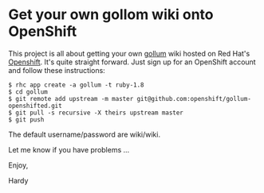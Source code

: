 # Get your own gollom wiki onto OpenShift

This project is all about getting your own [gollum](https://github.com/github/gollum) wiki hosted on
Red Hat's [Openshift](https://openshift.redhat.com/app/). It's quite straight forward. Just sign up
for an OpenShift account and follow these instructions:

    $ rhc app create -a gollum -t ruby-1.8 
    $ cd gollum
    $ git remote add upstream -m master git@github.com:openshift/gollum-openshifted.git
    $ git pull -s recursive -X theirs upstream master
    $ git push

The default username/password are wiki/wiki.


Let me know if you have problems ...

Enjoy,

Hardy
